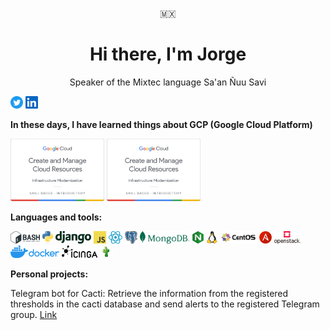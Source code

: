 <p align="center">🇲🇽</p>
<h1 align="center">Hi there, I'm Jorge</h1>
<p align="center">Speaker of the Mixtec language Sa'an Ñuu Savi</p>

<a href="https://twitter.com/jorgr__"><img src="./assets/twitter-icons-circle-blue.png" width="20" alt="twitter-logo"></a>
<a href="https://www.linkedin.com/in/jorggr"><img src="./assets/Iinkedin.png" width="20" alt="twitter-logo"></a>

**In these days, I have learned things about GCP (Google Cloud Platform)**

<a href="https://www.cloudskillsboost.google/public_profiles/d9d520b1-a373-41c5-867c-e50f77a73a7f/badges/3771936"><img src="./assets/skill-badge-01.png" width="150" alt="Create and Manage Cloud Resources
"></a>
<a href="https://www.cloudskillsboost.google/public_profiles/d9d520b1-a373-41c5-867c-e50f77a73a7f/badges/3788681"><img src="./assets/skill-badge-01.png" width="150" alt="Perform Foundational Infrastructure Tasks in Google Cloud
"></a>

**Languages and tools:**

<img src="./assets/bash.png" height="20" alt="bash"> <img src="./assets/python.png" height="20" alt="python"> <img src="./assets/django.svg" height="20" alt="django"> <img src="./assets/js.png" height="20" alt="javascript"> <img src="./assets/react.png" height="20" alt="reactjs"> <img src="./assets/psql.png" height="20" alt="postgresql"> <img src="./assets/mongodb.png" height="20" alt="mongodb"> <img src="./assets/nginx.webp" height="20" alt="nginx"> <img src="./assets/linux.png" height="20" alt="linux"> <img src="./assets/centos.svg" height="20" alt="centos"> <img src="./assets/ansible.png" height="20" alt="ansible"> <img src="./assets/openstack.png" height="20" alt="openstack"> <img src="./assets/docker.png" height="20" alt="docker"> <img src="./assets/icinga.png" height="20" alt="icinga"> <img src="./assets/cacti.png" height="20" alt="cacti">

**Personal projects:**

Telegram bot for Cacti: Retrieve the information from the registered thresholds in the cacti database and send alerts to the registered Telegram group.
[Link](https://github.com/jorggr/telegram-cacti)

